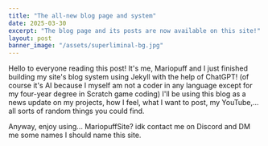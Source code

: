 ```yaml
---
title: "The all-new blog page and system"
date: 2025-03-30
excerpt: "The blog page and its posts are now available on this site!"
layout: post
banner_image: "/assets/superliminal-bg.jpg"
---
```


Hello to everyone reading this post! It's me, Mariopuff and I just finished building my site's blog system using Jekyll with the help of ChatGPT! (of course it's AI because I myself am not a coder in any language except for my four-year degree in Scratch game coding) I'll be using this blog as a news update on my projects, how I feel, what I want to post, my YouTube,... all sorts of random things you could find.

Anyway, enjoy using... MariopuffSite? idk contact me on Discord and DM me some names I should name this site.